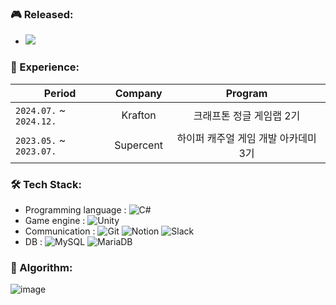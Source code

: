 ### 🎮 Released:

- <a href="https://store.steampowered.com/app/3349860/Dr_COG/" target="_blank"><img src="https://img.shields.io/badge/-Dr.Cog-4479A1?style=flat&logo=Steam&logoColor=white"/></a>

### 🏢 Experience: 
| Period | Company | Program |
|-------|:--------:|:---------:|
| `2024.07.` ~ `2024.12.` | Krafton | 크래프톤 정글 게임랩 2기  |
| `2023.05.` ~ `2023.07.` | Supercent | 하이퍼 캐주얼 게임 개발 아카데미 3기 |


### 🛠️ Tech Stack:

- Programming language :
![C#](https://img.shields.io/badge/-C%23-%23239120.svg?style=flat&logo=c-sharp&logoColor=white)
- Game engine : ![Unity](https://img.shields.io/badge/-Unity-%23000000.svg?style=flat&logo=unity&logoColor=white)
- Communication : ![Git](https://img.shields.io/badge/-Git-F05032?style=flat&logo=git&logoColor=white) ![Notion](https://img.shields.io/badge/-Notion-000000?style=flat&logo=Notion&logoColor=white) ![Slack](https://img.shields.io/badge/-Slack-EEEEEE?style=flat&logo=Slack&logoColor=yellow)
- DB : ![MySQL](https://img.shields.io/badge/-MySQL-4479A1?logo=mysql&logoColor=white) ![MariaDB](https://img.shields.io/badge/-MariaDB-47A248?style=flat&logo=MariaDB&logoColor=white)


### 🏅 Algorithm:
![image](https://github.com/user-attachments/assets/aae93843-0948-4bc1-a8e3-dba082ff296c)
